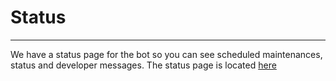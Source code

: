 # Status
---
We have a status page for the bot so you can see scheduled maintenances, status and developer messages. The status page is located [here](https://badly-made-bot.freshstatus.io/)
